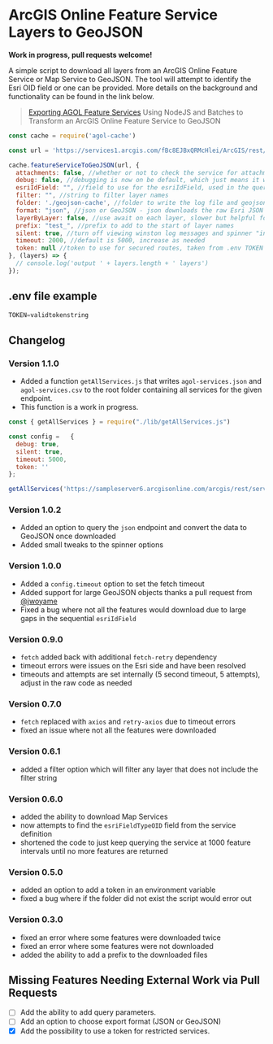 # ArcGIS Online Feature Service Layers to GeoJSON

**Work in progress, pull requests welcome!**

A simple script to download all layers from an ArcGIS Online Feature Service or Map Service to GeoJSON. The tool will attempt to identify the Esri OID field or one can be provided. More details on the background and functionality can be found in the link below.

> [Exporting AGOL Feature Services](https://www.getbounds.com/blog/exporting-agol-feature-services/)
Using NodeJS and Batches to Transform an ArcGIS Online Feature Service to GeoJSON

```JavaScript
const cache = require('agol-cache')

const url = 'https://services1.arcgis.com/fBc8EJBxQRMcHlei/ArcGIS/rest/services/NTF_Members_and_NR_Listings/FeatureServer/'

cache.featureServiceToGeoJSON(url, { 
  attachments: false, //whether or not to check the service for attachments
  debug: false, //debugging is now on be default, which just means it writes to a log file, and the console logger is off if silent is set to false 
  esriIdField: "", //field to use for the esriIdField, used in the query parameters, if NULL it is determined by the service response
  filter: "", //string to filter layer names
  folder: './geojson-cache', //folder to write the log file and geojson cache, relative to working directory or absolute path
  format: "json", //json or GeoJSON - json downloads the raw Esri JSON format then converts to GeoJSON (BETA), try this if using the GeoJSON endpoint fails
  layerByLayer: false, //use await on each layer, slower but helpful for debugging
  prefix: "test_", //prefix to add to the start of layer names
  silent: true, //turn off viewing winston log messages and spinner "info" messages in the console
  timeout: 2000, //default is 5000, increase as needed
  token: null //token to use for secured routes, taken from .env TOKEN variable
}, (layers) => {
  // console.log('output ' + layers.length + ' layers')
});
```
## .env file example

```JavaScript
TOKEN=validtokenstring
```

## Changelog

### Version 1.1.0
 - Added a function `getAllServices.js` that writes `agol-services.json` and `agol-services.csv` to the root folder containing all services for the given endpoint.
 - This function is a work in progress.

```JavaScript
const { getAllServices } = require("./lib/getAllServices.js")

const config =   {
  debug: true,
  silent: true,
  timeout: 5000,
  token: ''
};

getAllServices('https://sampleserver6.arcgisonline.com/arcgis/rest/services', config)
```

### Version 1.0.2
 - Added an option to query the `json` endpoint and convert the data to GeoJSON once downloaded
 - Added small tweaks to the spinner options

### Version 1.0.0
 - Added a `config.timeout` option to set the fetch timeout
 - Added support for large GeoJSON objects thanks a pull request from [@jwoyame](https://github.com/jwoyame)
 - Fixed a bug where not all the features would download due to large gaps in the sequential `esriIdField`

### Version 0.9.0
 - `fetch` added back with additional `fetch-retry` dependency
 - timeout errors were issues on the Esri side and have been resolved
 - timeouts and attempts are set internally (5 second timeout, 5 attempts), adjust in the raw code as needed

### Version 0.7.0
 - `fetch` replaced with `axios` and `retry-axios` due to timeout errors
 - fixed an issue where not all the features were downloaded

### Version 0.6.1
 - added a filter option which will filter any layer that does not include the filter string

### Version 0.6.0
 - added the ability to download Map Services
 - now attempts to find the ``esriFieldTypeOID`` field from the service definition
 - shortened the code to just keep querying the service at 1000 feature intervals until no more features are returned

### Version 0.5.0 
 - added an option to add a token in an environment variable
 - fixed a bug where if the folder did not exist the script would error out

### Version 0.3.0
 - fixed an error where some features were downloaded twice
 - fixed an error where some features were not downloaded
 - added the ability to add a prefix to the downloaded files

## Missing Features Needing External Work via Pull Requests

- [ ] Add the ability to add query parameters.
- [ ] Add an option to choose export format (JSON or GeoJSON)
- [x] Add the possibility to use a token for restricted services.